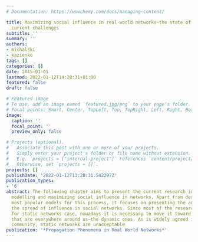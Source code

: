 ```yaml
---
# Documentation: https://wowchemy.com/docs/managing-content/

title: Maximizing social influence in real-world networks—the state of the art and
  current challenges
subtitle: ''
summary: ''
authors:
- michalski
- kazienko
tags: []
categories: []
date: 2015-01-01
lastmod: 2022-01-12T14:28:31+01:00
featured: false
draft: false

# Featured image
# To use, add an image named `featured.jpg/png` to your page's folder.
# Focal points: Smart, Center, TopLeft, Top, TopRight, Left, Right, BottomLeft, Bottom, BottomRight.
image:
  caption: ''
  focal_point: ''
  preview_only: false

# Projects (optional).
#   Associate this post with one or more of your projects.
#   Simply enter your project's folder or file name without extension.
#   E.g. `projects = ["internal-project"]` references `content/project/deep-learning/index.md`.
#   Otherwise, set `projects = []`.
projects: []
publishDate: '2022-01-12T13:28:31.542297Z'
publication_types:
- '6'
abstract: The following chapter aims to present the current research in the area of
  modelling and maximizing social influence in networks. Apart from describing the
  most popular models for this process, it focuses on presenting the advances in maximizing
  the spread of influence in social networks. Since most of the research was suited
  for static networks case, nowadays it is necessary to move it toward the networks
  that are everywhere around us—the dynamic ones. As is widely agreed in the scientific
  community, static networks are unacceptable
publication: '*Propagation Phenomena in Real World Networks*'
---
```

